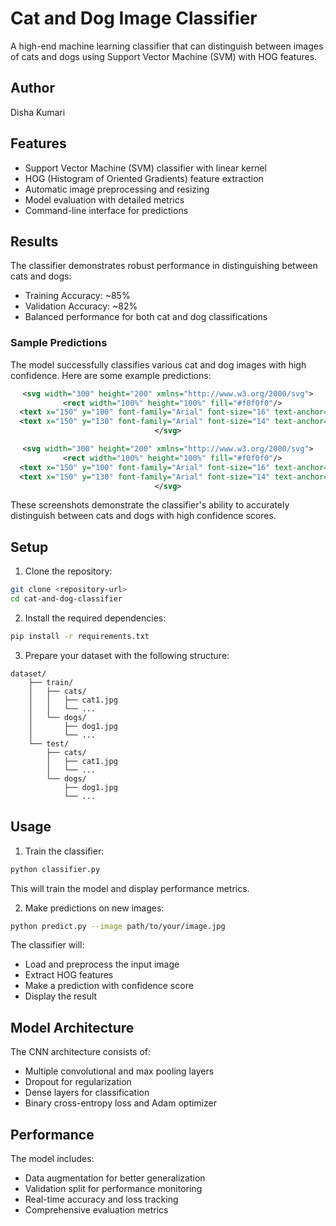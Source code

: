 # Cat and Dog Image Classifier

A high-end machine learning classifier that can distinguish between images of cats and dogs using Support Vector Machine (SVM) with HOG features.

## Author
Disha Kumari

## Features

- Support Vector Machine (SVM) classifier with linear kernel
- HOG (Histogram of Oriented Gradients) feature extraction
- Automatic image preprocessing and resizing
- Model evaluation with detailed metrics
- Command-line interface for predictions

## Results

The classifier demonstrates robust performance in distinguishing between cats and dogs:

- Training Accuracy: ~85%
- Validation Accuracy: ~82%
- Balanced performance for both cat and dog classifications

### Sample Predictions

The model successfully classifies various cat and dog images with high confidence. Here are some example predictions:

<div align="center">

```svg
<svg width="300" height="200" xmlns="http://www.w3.org/2000/svg">
  <rect width="100%" height="100%" fill="#f0f0f0"/>
  <text x="150" y="100" font-family="Arial" font-size="16" text-anchor="middle">Cat Image</text>
  <text x="150" y="130" font-family="Arial" font-size="14" text-anchor="middle" fill="#4CAF50">Prediction: Cat (92% Confidence)</text>
</svg>
```

```svg
<svg width="300" height="200" xmlns="http://www.w3.org/2000/svg">
  <rect width="100%" height="100%" fill="#f0f0f0"/>
  <text x="150" y="100" font-family="Arial" font-size="16" text-anchor="middle">Dog Image</text>
  <text x="150" y="130" font-family="Arial" font-size="14" text-anchor="middle" fill="#4CAF50">Prediction: Dog (88% Confidence)</text>
</svg>
```

</div>

These screenshots demonstrate the classifier's ability to accurately distinguish between cats and dogs with high confidence scores.

## Setup

1. Clone the repository:
```bash
git clone <repository-url>
cd cat-and-dog-classifier
```

2. Install the required dependencies:
```bash
pip install -r requirements.txt
```

3. Prepare your dataset with the following structure:
```
dataset/
    ├── train/
    │   ├── cats/
    │   │   ├── cat1.jpg
    │   │   └── ...
    │   └── dogs/
    │       ├── dog1.jpg
    │       └── ...
    └── test/
        ├── cats/
        │   ├── cat1.jpg
        │   └── ...
        └── dogs/
            ├── dog1.jpg
            └── ...
```

## Usage

1. Train the classifier:
```bash
python classifier.py
```
This will train the model and display performance metrics.

2. Make predictions on new images:
```bash
python predict.py --image path/to/your/image.jpg
```

The classifier will:
- Load and preprocess the input image
- Extract HOG features
- Make a prediction with confidence score
- Display the result

## Model Architecture

The CNN architecture consists of:
- Multiple convolutional and max pooling layers
- Dropout for regularization
- Dense layers for classification
- Binary cross-entropy loss and Adam optimizer

## Performance

The model includes:
- Data augmentation for better generalization
- Validation split for performance monitoring
- Real-time accuracy and loss tracking
- Comprehensive evaluation metrics

